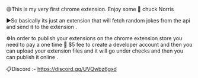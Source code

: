  
😄This is my very first chrome extension. Enjoy some 👊 chuck Norris 

▶️So basically its just an extension that will fetch random jokes from the api and send it to the extension .

☸️In order to publish your extensions on the chrome extension store you need to pay a one time 🤑 $5 fee to create a developer account and then you can upload your extension files and it will go under checks and then you can publish it online .


📋Discord :- https://discord.gg/UVQwbz6gxd
